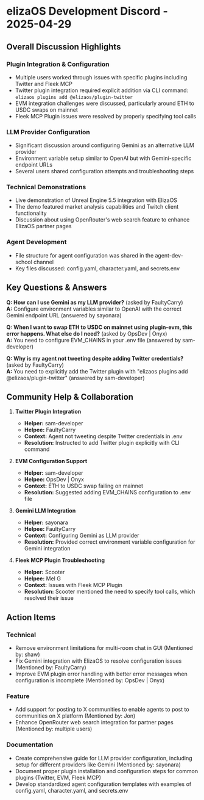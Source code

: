 # elizaOS Development Discord - 2025-04-29

## Overall Discussion Highlights

### Plugin Integration & Configuration
- Multiple users worked through issues with specific plugins including Twitter and Fleek MCP
- Twitter plugin integration required explicit addition via CLI command: `elizaos plugins add @elizaos/plugin-twitter`
- EVM integration challenges were discussed, particularly around ETH to USDC swaps on mainnet
- Fleek MCP Plugin issues were resolved by properly specifying tool calls

### LLM Provider Configuration
- Significant discussion around configuring Gemini as an alternative LLM provider
- Environment variable setup similar to OpenAI but with Gemini-specific endpoint URLs
- Several users shared configuration attempts and troubleshooting steps

### Technical Demonstrations
- Live demonstration of Unreal Engine 5.5 integration with ElizaOS
- The demo featured market analysis capabilities and Twitch client functionality
- Discussion about using OpenRouter's web search feature to enhance ElizaOS partner pages

### Agent Development
- File structure for agent configuration was shared in the agent-dev-school channel
- Key files discussed: config.yaml, character.yaml, and secrets.env

## Key Questions & Answers

**Q: How can I use Gemini as my LLM provider?** (asked by FaultyCarry)  
**A:** Configure environment variables similar to OpenAI with the correct Gemini endpoint URL (answered by sayonara)

**Q: When I want to swap ETH to USDC on mainnet using plugin-evm, this error happens. What else do I need?** (asked by OpsDev | Onyx)  
**A:** You need to configure EVM_CHAINS in your .env file (answered by sam-developer)

**Q: Why is my agent not tweeting despite adding Twitter credentials?** (asked by FaultyCarry)  
**A:** You need to explicitly add the Twitter plugin with "elizaos plugins add @elizaos/plugin-twitter" (answered by sam-developer)

## Community Help & Collaboration

1. **Twitter Plugin Integration**
   - **Helper:** sam-developer
   - **Helpee:** FaultyCarry
   - **Context:** Agent not tweeting despite Twitter credentials in .env
   - **Resolution:** Instructed to add Twitter plugin explicitly with CLI command

2. **EVM Configuration Support**
   - **Helper:** sam-developer
   - **Helpee:** OpsDev | Onyx
   - **Context:** ETH to USDC swap failing on mainnet
   - **Resolution:** Suggested adding EVM_CHAINS configuration to .env file

3. **Gemini LLM Integration**
   - **Helper:** sayonara
   - **Helpee:** FaultyCarry
   - **Context:** Configuring Gemini as LLM provider
   - **Resolution:** Provided correct environment variable configuration for Gemini integration

4. **Fleek MCP Plugin Troubleshooting**
   - **Helper:** Scooter
   - **Helpee:** Mel G
   - **Context:** Issues with Fleek MCP Plugin
   - **Resolution:** Scooter mentioned the need to specify tool calls, which resolved their issue

## Action Items

### Technical
- Remove environment limitations for multi-room chat in GUI (Mentioned by: shaw)
- Fix Gemini integration with ElizaOS to resolve configuration issues (Mentioned by: FaultyCarry)
- Improve EVM plugin error handling with better error messages when configuration is incomplete (Mentioned by: OpsDev | Onyx)

### Feature
- Add support for posting to X communities to enable agents to post to communities on X platform (Mentioned by: Jon)
- Enhance OpenRouter web search integration for partner pages (Mentioned by: multiple users)

### Documentation
- Create comprehensive guide for LLM provider configuration, including setup for different providers like Gemini (Mentioned by: sayonara)
- Document proper plugin installation and configuration steps for common plugins (Twitter, EVM, Fleek MCP)
- Develop standardized agent configuration templates with examples of config.yaml, character.yaml, and secrets.env